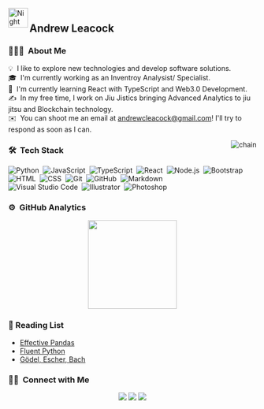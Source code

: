 ![]()
<img alt="Night Coding" src="./assets/Hand%20Wave.gif" width='40' align="left"/><h2>Andrew Leacock</h2>



### 👨🏻‍💻 &nbsp;About Me

💡 &nbsp;I like to explore new technologies and develop software solutions.\
🎓 &nbsp;I'm currently working as an Inventroy Analysist/ Specialist.\
🌱 &nbsp;I'm currently learning React with TypeScript and Web3.0 Development.\
✍️ &nbsp;In my free time, I work on Jiu Jistics bringing Advanced Analytics to jiu jitsu and Blockchain technology.\
✉️ &nbsp;You can shoot me an email at andrewcleacock@gmail.com! I'll try to respond as soon as I can.
<!-- 📄 &nbsp;Please have a look at my [Résumé](https://www.adityavsingh.com/resume.html) for more details about me. I'm open to feedback and suggestions! -->

<img alt="chain" src="https://media1.giphy.com/media/ZL9ULCUdNjOPapnq0N/giphy.gif?cid=ecf05e47zsqjoqmd8wrl6uc7if61j4srvl9mwmfsxn7orc9o&ep=v1_gifs_related&rid=giphy.gif&ct=g" align="right"/>

### 🛠 &nbsp;Tech Stack

![Python](https://img.shields.io/badge/-Python-05122A?style=flat&logo=python)&nbsp;
![JavaScript](https://img.shields.io/badge/-JavaScript-05122A?style=flat&logo=javascript)&nbsp;
![TypeScript](https://img.shields.io/badge/-TypeScript-05122A?style=flat&logo=typescript)&nbsp;
![React](https://img.shields.io/badge/-React-05122A?style=flat&logo=react)&nbsp;
![Node.js](https://img.shields.io/badge/-Node.js-05122A?style=flat&logo=node.js)&nbsp;
![Bootstrap](https://img.shields.io/badge/-Bootstrap-05122A?style=flat&logo=bootstrap&logoColor=563D7C)\
![HTML](https://img.shields.io/badge/-HTML-05122A?style=flat&logo=HTML5)&nbsp;
![CSS](https://img.shields.io/badge/-CSS-05122A?style=flat&logo=CSS3&logoColor=1572B6)&nbsp;
![Git](https://img.shields.io/badge/-Git-05122A?style=flat&logo=git)&nbsp;
![GitHub](https://img.shields.io/badge/-GitHub-05122A?style=flat&logo=github)&nbsp;
![Markdown](https://img.shields.io/badge/-Markdown-05122A?style=flat&logo=markdown)\
![Visual Studio Code](https://img.shields.io/badge/-Visual%20Studio%20Code-05122A?style=flat&logo=visual-studio-code&logoColor=007ACC)&nbsp;
![Illustrator](https://img.shields.io/badge/-Illustrator-05122A?style=flat&logo=adobe-illustrator)&nbsp;
![Photoshop](https://img.shields.io/badge/-Photoshop-05122A?style=flat&logo=adobe-photoshop)&nbsp;

### ⚙️ &nbsp;GitHub Analytics

<p align="center">
  <img height="180em" src="https://github-readme-stats-eight-theta.vercel.app/api/top-langs/?username=Andrew95496&layout=compact&langs_count=8&theme=algolia"/>
</a>
</p>

### 📖 Reading List

<ul>
<li><a href="https://www.amazon.com/Effective-Pandas-Patterns-Manipulation-Treading/dp/B09MYXXSFM" target='blank' >Effective Pandas</a></li>
    <li><a href="https://www.amazon.com/Fluent-Python-Concise-Effective-Programming/dp/1492056359/ref=sr_1_1?keywords=fluent+python&qid=1684615581&s=books&sprefix=fluent%2Cstripbooks%2C110&sr=1-1&ufe=app_do%3Aamzn1.fos.006c50ae-5d4c-4777-9bc0-4513d670b6bc" target='blank' >Fluent Python</a></li>
  <li><a href="https://www.amazon.com/Divine-Comedy-Inferno-Purgatorio-Paradiso/dp/0451208633](https://www.amazon.com/G%C3%B6del-Escher-Bach-Eternal-Golden/dp/0465026567/ref=sr_1_1?hvadid=570455891700&hvdev=c&hvlocphy=9011973&hvnetw=g&hvqmt=e&hvrand=961250693876312255&hvtargid=kwd-570869901&hydadcr=7113_13207457&keywords=g%C3%B6del+escher+bach&qid=1685895238&sr=8-1)" target='blank' >Gödel, Escher, Bach</a></li>
</ul>

### 🤝🏻 &nbsp;Connect with Me

<p align="center">
<a href="https://www.linkedin.com/in/andrew-leacock/"><img src="https://img.shields.io/badge/-Andrew%20%20Leacock-0077B5?style=flat&logo=Linkedin&logoColor=white"/></a>
<a href="andrewcleacock@gmail.com"><img src="https://img.shields.io/badge/-andrewcleacock@gmail.com-D14836?style=flat&logo=Gmail&logoColor=white"/></a>
<a href="https://instagram.com/iwantabjj"><img src="https://img.shields.io/badge/-@iwantabjj_-E4405F?style=flat&logo=Instagram&logoColor=white"/></a>
</p>


